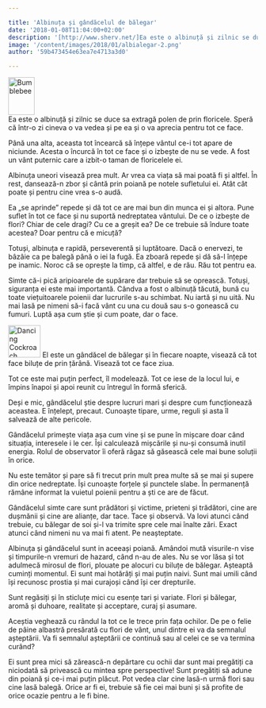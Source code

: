 ```yaml
---

title: 'Albinuța și gândăcelul de bălegar'
date: '2018-01-08T11:04:00+02:00'
description: '[http://www.sherv.net/]Ea este o albinuță și zilnic se duce sa extragă polen de prin floricele. Sperăcă într-o zi cineva o va vedea și pe ea și o va aprecia pentru tot ce face.Până una alta, aceasta t'
image: '/content/images/2018/01/albialegar-2.png'
author: '59b473454e63ea7e4713a3d0'

---
```

<div class="kg-card-markdown"><p><a href="http://www.sherv.net/"><img alt="Bumblebee" width=53 height=76 src="http://www.sherv.net/cm/emoticons/bugs/bumblebee-smiley-emoticon.gif"></a><br>
Ea este o albinuță și zilnic se duce sa extragă polen de prin floricele. Speră că într-o zi cineva o va vedea și pe ea și o va aprecia pentru tot ce face.</p>
<p>Până una alta, aceasta tot încearcă să înțepe vântul ce-i tot apare de niciunde. Acesta o încurcă în tot ce face și o izbește de nu se vede. A fost un vânt puternic care a izbit-o taman de floricelele ei.</p>
<p>Albinuța uneori visează prea mult. Ar vrea ca viața să mai poată fi și altfel. În rest, dansează-n zbor și cântă prin poiană pe notele sufletului ei. Atât cât poate și pentru cine vrea s-o audă.</p>
<p>Ea „se aprinde” repede și dă tot ce are mai bun din munca ei și altora. Pune suflet în tot ce face și nu suportă nedreptatea vântului. De ce o izbește de flori? Chiar de cele dragi? Cu ce a greșit ea? De ce trebuie să îndure toate acestea? Doar pentru că e micuță?</p>
<p>Totuși, albinuța e rapidă, perseverentă și luptătoare. Dacă o enervezi, te bâzâie ca pe balegă până o iei la fugă. Ea zboară repede și dă să-l înțepe pe inamic. Noroc că se oprește la timp, că altfel, e de rău. Rău tot pentru ea.</p>
<p>Simte că-i pică aripioarele de supărare dar trebuie să se oprească. Totuși, siguranța ei este mai importantă. Cândva a fost o albinuță tăcută, bună cu toate viețuitoarele poienii dar lucrurile s-au schimbat. Nu iartă și nu uită. Nu mai lasă pe nimeni să-i facă vânt cu una cu două sau s-o gonească cu fumuri. Luptă așa cum știe și cum poate, dar o face.</p>
<p><a href="http://www.sherv.net/"><img alt="Dancing Cockroach" width=65 height=65 src="http://www.sherv.net/cm/emoticons/bugs/dancing-cockroach-smiley-emoticon.gif"></a> El este un gândăcel de bălegar și în fiecare noapte, visează că tot face biluțe de prin țărână. Visează tot ce face ziua.</p>
<p>Tot ce este mai puțin perfect, îl modelează. Tot ce iese de la locul lui, e împins înapoi și apoi reunit cu întregul în formă sferică.</p>
<p>Deși e mic, gândăcelul știe despre lucruri mari și despre cum funcționează aceastea. E înțelept, precaut. Cunoaște tipare, urme, reguli și asta îl salvează de alte pericole.</p>
<p>Gândăcelul primește viața așa cum vine și se pune în mișcare doar când situația, interesele i le cer. Își calculează mișcările și nu-și consumă inutil energia. Rolul de observator îi oferă răgaz să găsească cele mai bune soluții în orice.</p>
<p>Nu este temător și pare să fi trecut prin mult prea multe să se mai și supere din orice nedreptate. Își cunoaște forțele și punctele slabe. În permanență rămâne informat la vuietul poienii pentru a ști ce are de făcut.</p>
<p>Gândăcelul simte care sunt prădători și victime, prieteni și trădători, cine are dușmănii și cine are alianțe, dar tace. Tace și observă. Va lovi atunci când trebuie, cu bălegar de soi și-l va trimite spre cele mai înalte zări. Exact atunci când nimeni nu va mai fi atent. Pe neașteptate.</p>
<p>Albinuța și gândăcelul sunt in aceeași poiană. Amândoi mută visurile-n vise și timpurile-n vremuri de hazard, când n-au de ales. Nu se vor lăsa și tot adulmecă mirosul de flori, plouate pe alocuri cu biluțe de bălegar. Așteaptă cuminți momentul. Ei sunt mai hotărâți și mai puțin naivi. Sunt mai umili când își recunosc prostia și mai curajoși când își cer drepturile.</p>
<p>Sunt regăsiți și în sticluțe mici cu esențe tari și variate. Flori și bălegar, aromă și duhoare, realitate și acceptare, curaj și asumare.</p>
<p>Aceștia veghează cu rândul la tot ce le trece prin fața ochilor. De pe o felie de pâine albastră presărată cu flori de vânt, unul dintre ei va da semnalul așteptării. Va fi semnalul așteptării ce continuă sau al celei ce se va termina curând?</p>
<p>Ei sunt prea mici să zărească-n depărtare cu ochii dar sunt mai pregătiți ca niciodată să privească cu mintea spre perspective! Sunt pregătiți să adune din poiană și ce-i mai puțin plăcut. Pot vedea clar cine lasă-n urmă flori sau cine lasă balegă. Orice ar fi ei, trebuie să fie cei mai buni și să profite de orice ocazie pentru a le fi bine.</p>
</div>

